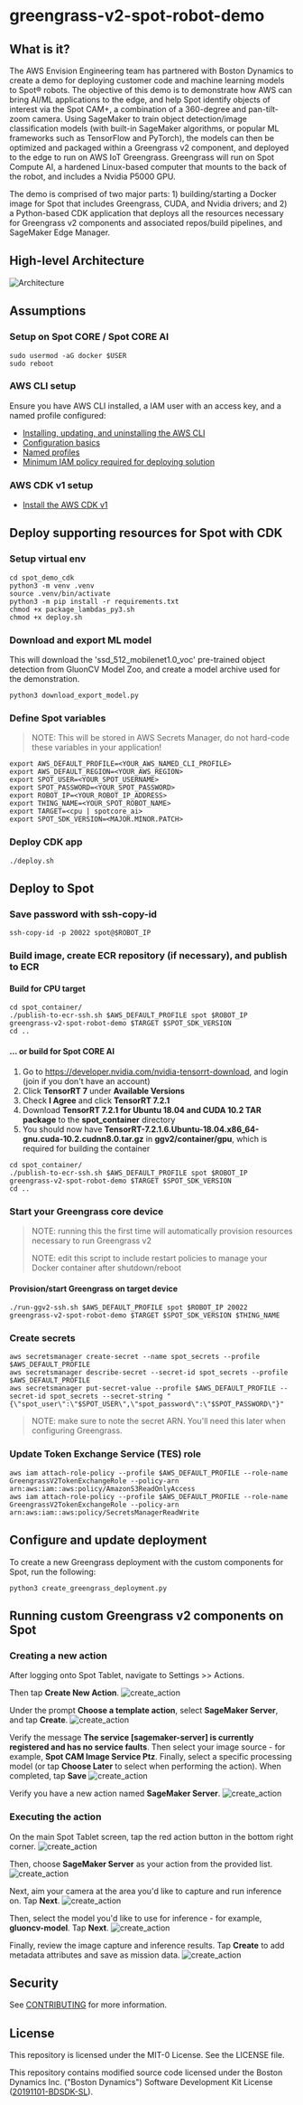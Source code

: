 <!--
Copyright 2021 Amazon.com, Inc. or its affiliates. All Rights Reserved.
SPDX-License-Identifier: LicenseRef-.amazon.com.-AmznSL-1.0
Licensed under the Amazon Software License  http://aws.amazon.com/asl/
-->

# greengrass-v2-spot-robot-demo

## What is it?

The AWS Envision Engineering team has partnered with Boston Dynamics to create
a demo for deploying customer code and machine learning models to Spot®
robots. The objective of this demo is to demonstrate how AWS can bring
AI/ML applications to the edge, and help Spot identify objects of interest via the Spot
CAM+, a combination of a 360-degree and pan-tilt-zoom camera. Using SageMaker
to train object detection/image classification models (with built-in SageMaker
algorithms, or popular ML frameworks such as TensorFlow and PyTorch), the
models can then be optimized and packaged within a Greengrass v2 component, and deployed to the
edge to run on AWS IoT Greengrass. Greengrass will run on Spot Compute AI, a
hardened Linux-based computer that mounts to the back of the robot, and includes a
Nvidia P5000 GPU.

The demo is comprised of two major parts: 1) building/starting a Docker image for Spot that includes Greengrass, CUDA, and Nvidia drivers; and 2) a Python-based CDK application that
deploys all the resources necessary for Greengrass v2 components and associated repos/build pipelines, and SageMaker Edge Manager.

## High-level Architecture

![Architecture](docs/SpotDemo.png)

## Assumptions

### Setup on Spot CORE / Spot CORE AI

```console
sudo usermod -aG docker $USER
sudo reboot
```

### AWS CLI setup

Ensure you have AWS CLI installed, a IAM user with an access key, and a named profile configured:

* [Installing, updating, and uninstalling the AWS CLI](https://docs.aws.amazon.com/cli/latest/userguide/cli-chap-install.html)
* [Configuration basics](https://docs.aws.amazon.com/cli/latest/userguide/cli-configure-quickstart.html)
* [Named profiles](https://docs.aws.amazon.com/cli/latest/userguide/cli-configure-profiles.html)
* [Minimum IAM policy required for deploying solution](minimum_ggv2_iam_policy.json)

### AWS CDK v1 setup

* [Install the AWS CDK v1](https://docs.aws.amazon.com/cdk/v1/guide/getting_started.html#getting_started_install)

## Deploy supporting resources for Spot with CDK

### Setup virtual env

```console
cd spot_demo_cdk
python3 -m venv .venv
source .venv/bin/activate
python3 -m pip install -r requirements.txt
chmod +x package_lambdas_py3.sh
chmod +x deploy.sh
```

### Download and export ML model

This will download the 'ssd_512_mobilenet1.0_voc' pre-trained object detection from GluonCV Model Zoo, and create a model archive used for the demonstration. 

```console
python3 download_export_model.py
```

### Define Spot variables
> NOTE: This will be stored in AWS Secrets Manager, do not hard-code these variables in your application!
```console
export AWS_DEFAULT_PROFILE=<YOUR_AWS_NAMED_CLI_PROFILE>
export AWS_DEFAULT_REGION=<YOUR_AWS_REGION>
export SPOT_USER=<YOUR_SPOT_USERNAME>
export SPOT_PASSWORD=<YOUR_SPOT_PASSWORD>
export ROBOT_IP=<YOUR_ROBOT_IP_ADDRESS>
export THING_NAME=<YOUR_SPOT_ROBOT_NAME>
export TARGET=<cpu | spotcore_ai>
export SPOT_SDK_VERSION=<MAJOR.MINOR.PATCH>
```

### Deploy CDK app
```console
./deploy.sh
```

## Deploy to Spot

### Save password with ssh-copy-id
```console
ssh-copy-id -p 20022 spot@$ROBOT_IP
```

### Build image, create ECR repository (if necessary), and publish to ECR

#### Build for CPU target
```console
cd spot_container/
./publish-to-ecr-ssh.sh $AWS_DEFAULT_PROFILE spot $ROBOT_IP greengrass-v2-spot-robot-demo $TARGET $SPOT_SDK_VERSION
cd ..
```

#### ... or build for Spot CORE AI

1. Go to https://developer.nvidia.com/nvidia-tensorrt-download, and login (join if you don't have an account)
2. Click **TensorRT 7** under **Available Versions**
3. Check **I Agree** and click **TensorRT 7.2.1**
4. Download **TensorRT 7.2.1 for Ubuntu 18.04 and CUDA 10.2 TAR package** to the **spot_container** directory
5. You should now have **TensorRT-7.2.1.6.Ubuntu-18.04.x86_64-gnu.cuda-10.2.cudnn8.0.tar.gz** in **ggv2/container/gpu**, which is required for building the container

```console
cd spot_container/
./publish-to-ecr-ssh.sh $AWS_DEFAULT_PROFILE spot $ROBOT_IP greengrass-v2-spot-robot-demo $TARGET $SPOT_SDK_VERSION   
cd ..
```

### Start your Greengrass core device
> NOTE: running this the first time will automatically provision resources necessary to run Greengrass v2
>
> NOTE: edit this script to include restart policies to manage your Docker container after shutdown/reboot

#### Provision/start Greengrass on target device
```console
./run-ggv2-ssh.sh $AWS_DEFAULT_PROFILE spot $ROBOT_IP 20022 greengrass-v2-spot-robot-demo $TARGET $SPOT_SDK_VERSION $THING_NAME
```

### Create secrets

```console
aws secretsmanager create-secret --name spot_secrets --profile $AWS_DEFAULT_PROFILE
aws secretsmanager describe-secret --secret-id spot_secrets --profile $AWS_DEFAULT_PROFILE
aws secretsmanager put-secret-value --profile $AWS_DEFAULT_PROFILE --secret-id spot_secrets --secret-string "{\"spot_user\":\"$SPOT_USER\",\"spot_password\":\"$SPOT_PASSWORD\"}"
```

> NOTE: make sure to note the secret ARN. You'll need this later when configuring Greengrass.

### Update Token Exchange Service (TES) role
```console
aws iam attach-role-policy --profile $AWS_DEFAULT_PROFILE --role-name GreengrassV2TokenExchangeRole --policy-arn arn:aws:iam::aws:policy/AmazonS3ReadOnlyAccess
aws iam attach-role-policy --profile $AWS_DEFAULT_PROFILE --role-name GreengrassV2TokenExchangeRole --policy-arn arn:aws:iam::aws:policy/SecretsManagerReadWrite
```

## Configure and update deployment

To create a new Greengrass deployment with the custom components for Spot, run the following:

```console
python3 create_greengrass_deployment.py
```

## Running custom Greengrass v2 components on Spot

### Creating a new action

After logging onto Spot Tablet, navigate to Settings >> Actions.


Then tap **Create New Action**.
![create_action](docs/create_action.png)


Under the prompt **Choose a template action**, select **SageMaker Server**, and tap **Create**.
![create_action](docs/choose_template_action.png)


Verify the message **The service [sagemaker-server] is currently registered and has no service faults**. Then select your image source - for example, **Spot CAM Image Service Ptz**. Finally, select a specific processing model (or tap **Choose Later** to select when performing the action). When completed, tap **Save**
![create_action](docs/configure_action.png)


Verify you have a new action named **SageMaker Server**.
![create_action](docs/list_actions.png)


### Executing the action


On the main Spot Tablet screen, tap the red action button in the bottom right corner.
![create_action](docs/main_screen.png)

Then, choose **SageMaker Server** as your action from the provided list.
![create_action](docs/select_action.png)

Next, aim your camera at the area you'd like to capture and run inference on. Tap **Next**.
![create_action](docs/aim_camera.png)

Then, select the model you'd like to use for inference - for example, **gluoncv-model**. Tap **Next**.
![create_action](docs/aim_camera.png)

Finally, review the image capture and inference results. Tap **Create** to add metadata attributes and save as mission data.
![create_action](docs/review_results.png)


## Security

See [CONTRIBUTING](CONTRIBUTING.md#security-issue-notifications) for more information.


## License

This repository is licensed under the MIT-0 License. See the LICENSE file.

This repository contains modified source code licensed under the Boston Dynamics Inc. ("Boston Dynamics") Software Development Kit License ([20191101-BDSDK-SL](https://github.com/boston-dynamics/spot-sdk/blob/master/LICENSE)). 
